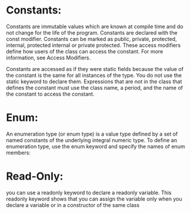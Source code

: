 ﻿Constants:
=========
Constants are immutable values which are known at compile time and do not change for the life of the program. Constants are declared with the const modifier.
Constants can be marked as public, private, protected, internal, protected internal or private protected.
These access modifiers define how users of the class can access the constant. For more information, see Access Modifiers.

Constants are accessed as if they were static fields because the value of the constant is the same for all instances of the type.
You do not use the static keyword to declare them.
Expressions that are not in the class that defines the constant must use the class name, a period, and the name of the constant to access the constant.

Enum:
=======
An enumeration type (or enum type) is a value type defined by a set of named constants of the underlying integral numeric type.
To define an enumeration type, use the enum keyword and specify the names of enum members:

Read-Only:
==========
you can use a readonly keyword to declare a readonly variable. This readonly keyword shows that you can assign the variable only when you declare a variable or in a constructor of the same class

